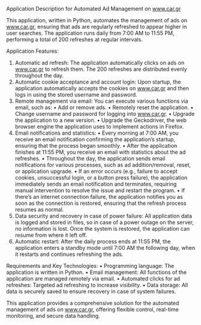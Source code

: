 Application Description for Automated Ad Management on www.car.gr

This application, written in Python, automates the management of ads on www.car.gr, ensuring that ads are regularly refreshed to appear higher in user searches. The application runs daily from 7:00 AM to 11:55 PM, performing a total of 200 refreshes at regular intervals.

Application Features:

1.	Automatic ad refresh:
   The application automatically clicks on ads on www.car.gr to refresh them. The 200 refreshes are distributed evenly throughout the day.
2.	Automatic cookie acceptance and account login:
   Upon startup, the application automatically accepts the cookies on www.car.gr and then logs in using the stored username and password.
3.	Remote management via email:
   You can execute various functions via email, such as:
 •	Add or remove ads.
	•	Remotely reset the application.
	•	Change username and password for logging into www.car.gr.
	•	Upgrade the application to a new version.
	•	Upgrade the Geckodriver, the web browser engine the application uses to implement actions in Firefox.
4.	Email notifications and statistics:
	•	Every morning at 7:00 AM, you receive an email notification confirming the application’s startup, ensuring that the process began smoothly.
	•	After the application finishes at 11:55 PM, you receive an email with statistics about the ad refreshes.
	•	Throughout the day, the application sends email notifications for various processes, such as ad addition/removal, reset, or application upgrade.
	•	If an error occurs (e.g., failure to accept cookies, unsuccessful login, or a button press failure), the application immediately sends an email notification and terminates, requiring manual intervention to resolve the issue and restart the program.
	•	If there’s an internet connection failure, the application notifies you as soon as the connection is restored, ensuring that the refresh process resumes as normal.
5.	Data security and recovery in case of power failure:
   All application data is logged and stored in files, so in case of a power outage on the server, no information is lost. Once the system is restored, the application can resume from where it left off.
6.	Automatic restart:
   After the daily process ends at 11:55 PM, the application enters a standby mode until 7:00 AM the following day, when it restarts and continues refreshing the ads.

Requirements and Key Technologies:
 •	Programming language: The application is written in Python.
 •	Email management: All functions of the application are managed remotely via email.
	•	Automated clicks for ad refreshes: Targeted ad refreshing to increase visibility.
	•	Data storage: All data is securely saved to ensure recovery in case of system failures.

This application provides a comprehensive solution for the automated management of ads on www.car.gr, offering flexible control, real-time monitoring, and secure data handling.